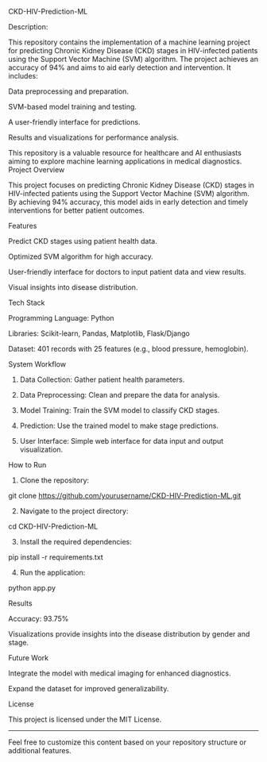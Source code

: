 CKD-HIV-Prediction-ML

Description:

This repository contains the implementation of a machine learning project for predicting Chronic Kidney Disease (CKD) stages in HIV-infected patients using the Support Vector Machine (SVM) algorithm. The project achieves an accuracy of 94% and aims to aid early detection and intervention. It includes:

Data preprocessing and preparation.

SVM-based model training and testing.

A user-friendly interface for predictions.

Results and visualizations for performance analysis.


This repository is a valuable resource for healthcare and AI enthusiasts aiming to explore machine learning applications in medical diagnostics.
Project Overview

This project focuses on predicting Chronic Kidney Disease (CKD) stages in HIV-infected patients using the Support Vector Machine (SVM) algorithm. By achieving 94% accuracy, this model aids in early detection and timely interventions for better patient outcomes.

Features

Predict CKD stages using patient health data.

Optimized SVM algorithm for high accuracy.

User-friendly interface for doctors to input patient data and view results.

Visual insights into disease distribution.

Tech Stack

Programming Language: Python

Libraries: Scikit-learn, Pandas, Matplotlib, Flask/Django

Dataset: 401 records with 25 features (e.g., blood pressure, hemoglobin).

System Workflow

1. Data Collection: Gather patient health parameters.

2. Data Preprocessing: Clean and prepare the data for analysis.

3. Model Training: Train the SVM model to classify CKD stages.

4. Prediction: Use the trained model to make stage predictions.

5. User Interface: Simple web interface for data input and output visualization.


How to Run

1. Clone the repository:

git clone https://github.com/yourusername/CKD-HIV-Prediction-ML.git

2. Navigate to the project directory:

cd CKD-HIV-Prediction-ML

3. Install the required dependencies:

pip install -r requirements.txt

4. Run the application:

python app.py


Results

Accuracy: 93.75%

Visualizations provide insights into the disease distribution by gender and stage.

Future Work

Integrate the model with medical imaging for enhanced diagnostics.

Expand the dataset for improved generalizability.

License

This project is licensed under the MIT License.

---

Feel free to customize this content based on your repository structure or additional features.


